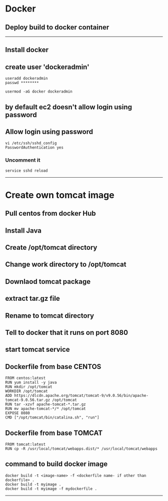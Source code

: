 # Docker
## Deploy build to docker container
******************************
## Install docker
## create user 'dockeradmin'
```
useradd dockeradmin
passwd ********
```
```
usermod -aG docker dockeradmin
```
## by default ec2 doesn't allow login using password
## Allow login using password
```
vi /etc/ssh/sshd_config
PasswordAuthentication yes
```
### Uncomment it
```
service sshd reload
```
********************************
# Create own tomcat image
## Pull centos from docker Hub
## Install Java
## Create /opt/tomcat directory
## Change work directory to /opt/tomcat
## Downlaod tomcat package
## extract tar.gz file
## Rename to tomcat directory
## Tell to docker that it runs on port 8080
## start tomcat service
## Dockerfile from base CENTOS
```
FROM centos:latest
RUN yum install -y java
RUN mkdir /opt/tomcat
WORKDIR /opt/tomcat
ADD https://dlcdn.apache.org/tomcat/tomcat-9/v9.0.56/bin/apache-tomcat-9.0.56.tar.gz /opt/tomcat
RUN tar -xzvf apache-tomcat-*.tar.gz
RUN mv apache-tomcat-*/* /opt/tomcat
EXPOSE 8080
CMD ["/opt/tomcat/bin/catalina.sh", "run"]
```
## Dockerfile from base TOMCAT
```
FROM tomcat:latest
RUN cp -R /usr/local/tomcat/webapps.dist/* /usr/local/tomcat/webapps
```
## command to build docker image
```
docker build -t <image-name> -f <dockerfile name- if other than dockerfile> .
docker build -t myimage .
docker build -t myimage -f mydockerfile .
```
********************
